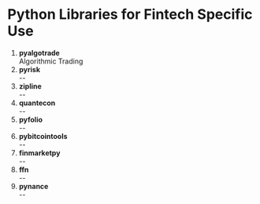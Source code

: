 # Python Libraries for Fintech Specific Use
1. **pyalgotrade**<br>
Algorithmic Trading
2. **pyrisk**<br>
--
3. **zipline**<br>
--
4. **quantecon**<br>
--
5. **pyfolio**<br>
--
6. **pybitcointools**<br>
--
7. **finmarketpy**<br>
--
8. **ffn**<br>
--
9. **pynance**<br>
--
